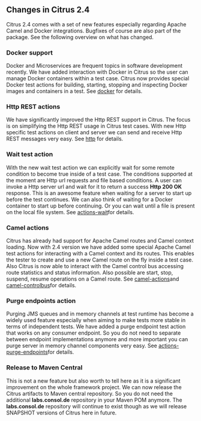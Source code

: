 ## Changes in Citrus 2.4

Citrus 2.4 comes with a set of new features especially regarding Apache Camel and Docker integrations. Bugfixes of course are also part of the package. See the following overview on what has changed.

### Docker support

Docker and Microservices are frequent topics in software development recently. We have added interaction with Docker in Citrus so the user can manage Docker containers within a test case. Citrus now provides special Docker test actions for building, starting, stopping and inspecting Docker images and containers in a test. See [docker](docker) for details.

### Http REST actions

We have significantly improved the Http REST support in Citrus. The focus is on simplifying the Http REST usage in Citrus test cases. With new Http specific test actions on client and server we can send and receive Http REST messages very easy. See [http](http) for details.

### Wait test action

With the new wait test action we can explicitly wait for some remote condition to become true inside of a test case. The conditions supported at the moment are Http url requests and file based conditions. A user can invoke a Http server url and wait for it to return a success **Http 200 OK** response. This is an awesome feature when waiting for a server to start up before the test continues. We can also think of waiting for a Docker container to start up before continuing. Or you can wait until a file is present on the local file system. See [actions-wait](actions-wait)for details.

### Camel actions

Citrus has already had support for Apache Camel routes and Camel context loading. Now with 2.4 version we have added some special Apache Camel test actions for interacting with a Camel context and its routes. This enables the tester to create and use a new Camel route on the fly inside a test case. Also Citrus is now able to interact with the Camel control bus accessing route statistics and status information. Also possible are start, stop, suspend, resume operations on a Camel route. See [camel-actions](camel-actions)and [camel-controlbus](camel-controlbus)for details.

### Purge endpoints action

Purging JMS queues and in memory channels at test runtime has become a widely used feature especially when aiming to make tests more stable in terms of independent tests. We have added a purge endpoint test action that works on any consumer endpoint. So you do not need to separate between endpoint implementations anymore and more important you can purge server in memory channel components very easy. See [actions-purge-endpoints](actions-purge-endpoints)for details.

### Release to Maven Central

This is not a new feature but also worth to tell here as it is a significant improvement on the whole framework project. We can now release the Citrus artifacts to Maven central repository. So you do not need the additional **labs.consol.de** repository in your Maven POM anymore. The **labs.consol.de** repository will continue to exist though as we will release SNAPSHOT versions of Citrus here in future.

